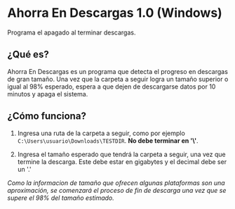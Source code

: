 
# Ahorra En Descargas 1.0 (Windows)
Programa el apagado al terminar descargas.

## ¿Qué es?
Ahorra En Descargas es un programa que detecta el progreso en descargas de gran tamaño. Una vez que la carpeta a seguir logra un tamaño superior o igual al 98% esperado, espera a que dejen de descargarse datos por 10 minutos y apaga el sistema.

## ¿Cómo funciona?
1.  Ingresa una ruta de la carpeta a seguir, como por ejemplo `C:\Users\usuario\Downloads\TESTDIR`. **No debe terminar en \'\\\'**.

2. Ingresa el tamaño esperado que tendrá la carpeta a seguir, una vez que termine la descarga. Este debe estar en gigabytes y el decimal debe ser un '.'

_Como la informacion de tamaño que ofrecen algunas plataformas son una aproximación, se comenzará el proceso de fin de descarga una vez que se supere el 98% del tamaño estimado._ 
